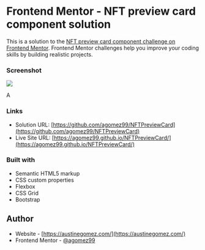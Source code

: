 # Frontend Mentor - NFT preview card component solution

This is a solution to the [NFT preview card component challenge on Frontend Mentor](https://www.frontendmentor.io/challenges/nft-preview-card-component-SbdUL_w0U). Frontend Mentor challenges help you improve your coding skills by building realistic projects. 



### Screenshot

![](./screenshot.jpg)

A
### Links

- Solution URL: [https://github.com/agomez99/NFTPreviewCard](https://github.com/agomez99/NFTPreviewCard)
- Live Site URL: [https://agomez99.github.io/NFTPreviewCard/](https://agomez99.github.io/NFTPreviewCard/)


### Built with

- Semantic HTML5 markup
- CSS custom properties
- Flexbox
- CSS Grid
- Bootstrap

## Author

- Website - [https://austinegomez.com/](https://austinegomez.com/)
- Frontend Mentor - [@agomez99](https://www.frontendmentor.io/profile/agomez99)


